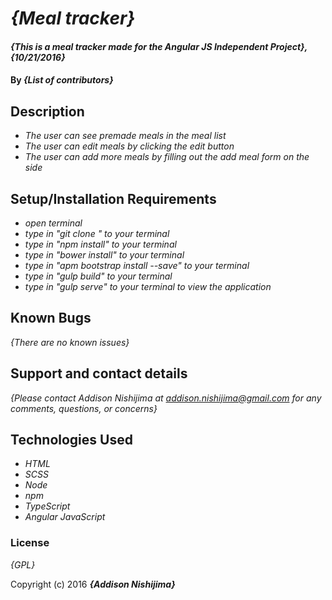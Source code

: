 # _{Meal tracker}_

#### _{This is a meal tracker made for the Angular JS Independent Project}, {10/21/2016}_

#### By _**{List of contributors}**_

## Description

* _The user can see premade meals in the meal list_
* _The user can edit meals by clicking the edit button_
* _The user can add more meals by filling out the add meal form on the side_

## Setup/Installation Requirements

* _open terminal_
* _type in "git clone " to your terminal_
* _type in "npm install" to your terminal_
* _type in "bower install" to your terminal_
* _type in "apm bootstrap install --save" to your terminal_
* _type in "gulp build" to your terminal_
* _type in "gulp serve" to your terminal to view the application_

## Known Bugs

_{There are no known issues}_

## Support and contact details

_{Please contact Addison Nishijima at addison.nishijima@gmail.com for any comments, questions, or concerns}_

## Technologies Used

* _HTML_
* _SCSS_
* _Node_
* _npm_
* _TypeScript_
* _Angular JavaScript_

### License

*{GPL}*

Copyright (c) 2016 **_{Addison Nishijima}_**
